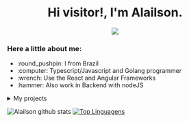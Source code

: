 <p align='center'>
  <h1 align='center'>Hi visitor!, I'm Alailson.</h1>
</p>
<p align='center'>
  <a href="https://www.linkedin.com/in/alailson-andrade-5478841b0/" style='text-decoration: none'>
    <img src="https://img.shields.io/badge/Profile-LinkedIn-white.svg?colorA=#0000FF&colorB=2E2EFE&style=for-the-badge" />
  </a>
</p>

<h3>Here a little about me:</h3>
<ul>
  <li> :round_pushpin: I from Brazil</li>
  <li> :computer: Typescript/Javascript and Golang programmer</li>
  <li> :wrench: Use the React and Angular Frameworks</li>
  <li> :hammer: Also work in Backend with nodeJS</li>
</ul>

<details>
  <summary>My projects</summary>
  [28Mansion - Backend API doc](https://socialmedia-28mansion.herokuapp.com/)<br>
</details>

![Alailson github stats](https://github-readme-stats.vercel.app/api?username=alailsonko&show_icons=true&theme=radical&count_private=true)
[![Top Linguagens](https://github-readme-stats.vercel.app/api/top-langs/?username=alailsonko&layout=compact&custom_title=alailsonko+languages&langs_count=8)](https://github.com/anuraghazra/github-readme-stats)

<!--
**JoseLucasapp/JoseLucasapp** is a ✨ _special_ ✨ repository because its `README.md` (this file) appears on your GitHub profile.

Here are some ideas to get you started:

- 🔭 I’m currently working on ...
- 🌱 I’m currently learning ...
- 👯 I’m looking to collaborate on ...
- 🤔 I’m looking for help with ...
- 💬 Ask me about ...
- 📫 How to reach me: ...
- 😄 Pronouns: ...
- ⚡ Fun fact: ...
-->
